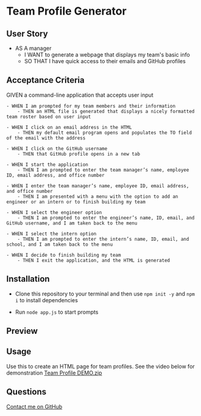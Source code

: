 # Team Profile Generator

## User Story

- AS A manager
    - I WANT to generate a webpage that displays my team's basic info
    - SO THAT I have quick access to their emails and GitHub profiles

## Acceptance Criteria 

GIVEN a command-line application that accepts user input
```
- WHEN I am prompted for my team members and their information
    - THEN an HTML file is generated that displays a nicely formatted team roster based on user input

- WHEN I click on an email address in the HTML
    - THEN my default email program opens and populates the TO field of the email with the address

- WHEN I click on the GitHub username
    - THEN that GitHub profile opens in a new tab

- WHEN I start the application
    - THEN I am prompted to enter the team manager’s name, employee ID, email address, and office number

- WHEN I enter the team manager’s name, employee ID, email address, and office number
    - THEN I am presented with a menu with the option to add an engineer or an intern or to finish building my team

- WHEN I select the engineer option
    - THEN I am prompted to enter the engineer’s name, ID, email, and GitHub username, and I am taken back to the menu

- WHEN I select the intern option
    - THEN I am prompted to enter the intern’s name, ID, email, and school, and I am taken back to the menu

- WHEN I decide to finish building my team
    - THEN I exit the application, and the HTML is generated
```

## Installation
- Clone this repository to your terminal and then use `npm init -y` and `npm i` to install dependencies 

- Run `node app.js` to start prompts 

## Preview

## Usage
Use this to create an HTML page for team profiles. See the video below for demonstration
[Team Profile DEMO.zip](https://github.com/lsieck519/team_profile_generator/files/10681207/Team.Profile.DEMO.zip)


## Questions
[Contact me on GitHub](https://github.com/lsieck519)


